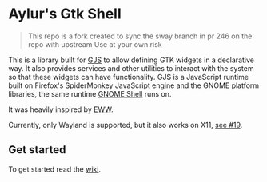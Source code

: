 # Aylur's Gtk Shell

> This repo is a fork created to sync the sway branch in pr 246 on the repo with upstream
> Use at your own risk

This is a library built for [GJS](https://gitlab.gnome.org/GNOME/gjs) to allow defining GTK widgets in a declarative way. It also provides services and other utilities to interact with the system so that these widgets can have functionality.
GJS is a JavaScript runtime built on Firefox's SpiderMonkey JavaScript engine and the GNOME platform libraries, the same runtime [GNOME Shell](https://gitlab.gnome.org/GNOME/gnome-shell) runs on. 

It was heavily inspired by [EWW](https://github.com/elkowar/eww).

Currently, only Wayland is supported, but it also works on X11, [see #19](https://github.com/Aylur/ags/issues/19).

## Get started

To get started read the [wiki](https://aylur.github.io/ags-docs).
